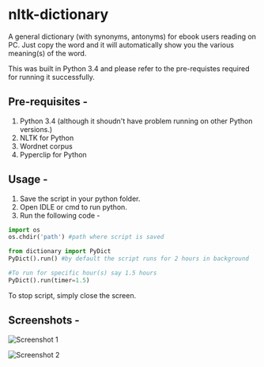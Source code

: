 nltk-dictionary
=============
A general dictionary (with synonyms, antonyms) for ebook users reading on PC. Just copy the word and it will automatically show you the various meaning(s) of the word. 

This was built in Python 3.4 and please refer to the pre-requistes required for running it successfully. 

Pre-requisites - 
-------
1. Python 3.4 (although it shoudn't have problem running on other Python versions.)
2. NLTK for Python 
3. Wordnet corpus
4. Pyperclip for Python

Usage - 
-------
1. Save the script in your python folder. 
2. Open IDLE or cmd to run python.
3. Run the following code - 

```python
import os
os.chdir('path') #path where script is saved

from dictionary import PyDict
PyDict().run() #by default the script runs for 2 hours in background

#To run for specific hour(s) say 1.5 hours
PyDict().run(timer=1.5)
```
To stop script, simply close the screen.

Screenshots -  
-------
![Screenshot 1](https://s32.postimg.org/6f85uyuph/ss1.png "Screenshot 1")


![Screenshot 2](https://s32.postimg.org/jr2sdw9md/ss2.png "Screenshot 2")
